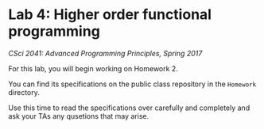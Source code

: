 # Lab 4: Higher order functional programming

*CSci 2041: Advanced Programming Principles, Spring 2017*

For this lab, you will begin working on Homework 2.

You can find its specifications on the public class repository in the
``Homework`` directory.

Use this time to read the specifications over carefully and completely
and ask your TAs any qusetions that may arise.

